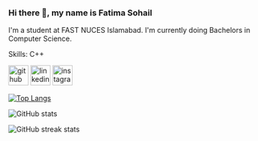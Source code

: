 ### Hi there 👋, my name is Fatima Sohail
I'm a student at FAST NUCES Islamabad. I'm currently doing Bachelors in Computer Science.

Skills: C++



[<img src='https://cdn.jsdelivr.net/npm/simple-icons@3.0.1/icons/github.svg' alt='github' height='40'>](https://github.com/FatimaSohailll)  [<img src='https://cdn.jsdelivr.net/npm/simple-icons@3.0.1/icons/linkedin.svg' alt='linkedin' height='40'>](https://www.linkedin.com/in/fatima-sohail-12a44030a/)  [<img src='https://cdn.jsdelivr.net/npm/simple-icons@3.0.1/icons/instagram.svg' alt='instagram' height='40'>](https://www.instagram.com/artby_fatimaa/)  

[![Top Langs](https://github-readme-stats.vercel.app/api/top-langs/?username=FatimaSohailll)](https://github.com/anuraghazra/github-readme-stats)

![GitHub stats](https://github-readme-stats.vercel.app/api?username=FatimaSohailll&show_icons=true)  

![GitHub streak stats](https://streak-stats.demolab.com/?user=FatimaSohailll)  

